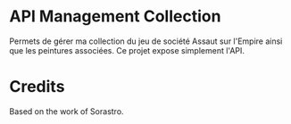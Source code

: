 # API Management Collection
Permets de gérer ma collection du jeu de société Assaut sur l'Empire ainsi que les peintures associées.
Ce projet expose simplement l'API.

# Credits
Based on the work of Sorastro.
